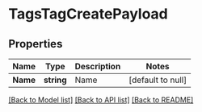 # TagsTagCreatePayload

## Properties
Name | Type | Description | Notes
------------ | ------------- | ------------- | -------------
**Name** | **string** | Name | [default to null]

[[Back to Model list]](../README.md#documentation-for-models) [[Back to API list]](../README.md#documentation-for-api-endpoints) [[Back to README]](../README.md)


